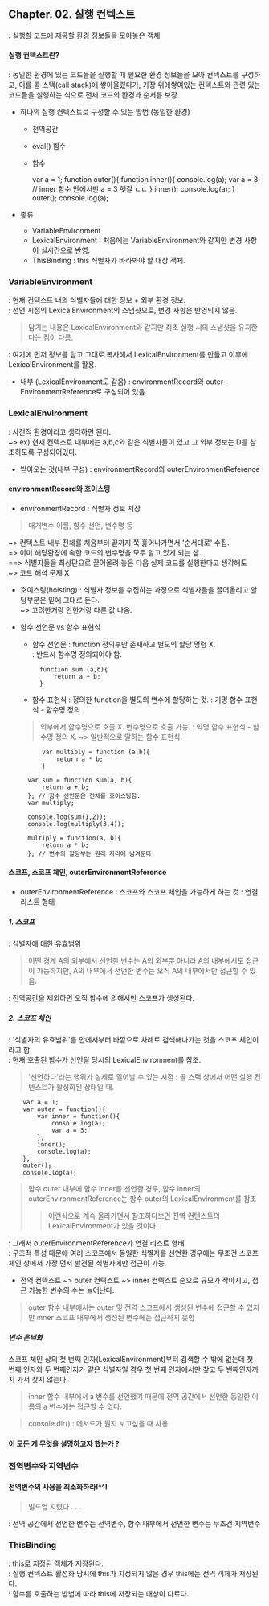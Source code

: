 ## Chapter. 02. 실행 컨텍스트
: 실행할 코드에 제공할 환경 정보들을 모아놓은 객체
#### 실행 컨텍스트란?
: 동일한 환경에 있는 코드들을 실행할 때 필요한 환경 정보들을 모아 컨텍스트를 구성하고, 이를 콜 스택(call stack)에 쌓아올렸다가, 가장 위에쌓여있는 컨텍스트와 관련 있는 코드들을 실행하는 식으로 전체 코드의 환경과 순서를 보장.
- 하나의 실행 컨텍스트로 구성할 수 있는 방법 (동일한 환경)
    - 전역공간
    - eval() 함수
    - 함수

        var a = 1;
        function outer(){
            function inner(){
                console.log(a);
                var a = 3; // inner 함수 안에서만 a = 3 헷갈 ㄴㄴ
            }
            inner();
            console.log(a);
        }
        outer();
        console.log(a);

- 종류
    - VariableEnvironment
    - LexicalEnvironment : 처음에는 VariableEnvironment와 같지만 변경 사항이 실시간으로 반영.
    - ThisBinding : this 식별자가 바라봐야 할 대상 객체.

### VariableEnvironment
: 현재 컨텍스트 내의 식별자들에 대한 정보 + 외부 환경 정보.\
: 선언 시점의 LexicalEnvironment의 스냅샷으로, 변경 사항은 반영되지 않음.
> 담기는 내용은 LexicalEnvironment와 같지만 최초 실행 시의 스냅샷을 유지한다는 점이 다름.

: 여기에 먼저 정보를 담고 그대로 복사해서 LexicalEnvironment를 만들고 이후에 LexicalEnvironment를 활용.
- 내부 (LexicalEnvironment도 같음)
: environmentRecord와 outer-EnvironmentReference로 구성되어 있음.

### LexicalEnvironment
: 사전적 환경이라고 생각하면 된다.\
~> ex) 현재 컨텍스트 내부에는 a,b,c와 같은 식별자들이 있고 그 외부 정보는 D를 참조하도록 구성되어있다.
- 받아오는 것(내부 구성)
: environmentRecord와 outerEnvironmentReference

#### environmentRecord와 호이스팅
- environmentRecord
: 식별자 정보 저장
> 매개변수 이름, 함수 선언, 변수명 등

~> 컨텍스트 내부 전체를 처음부터 끝까지 쭉 훑어나가면서 '순서대로' 수집.\
=> 이미 해당환경에 속한 코드의 변수명을 모두 알고 있게 되는 셈..\
==> 식별자들을 최상단으로 끌어올려 놓은 다음 실제 코드를 실행한다고 생각해도\
~> 코드 해석 문제 X

- 호이스팅(hoisting)
: 식별자 정보를 수집하는 과정으로 식별자들을 끌어올리고 할당부분은 밑에 그대로 둔다.\
~> 고려한거랑 안한거랑 다른 값 나옴.

- 함수 선언문 vs 함수 표현식
    - 함수 선언문
    : function 정의부만 존재하고 별도의 할당 명령 X.\
    : 반드시 함수명 정의되어야 함.

            function sum (a,b){
                return a + b;
            }
    - 함수 표현식
    : 정의한 function을 별도의 변수에 할당하는 것.
    : 기명 함수 표현식 - 함수명 정의
    > 외부에서 함수명으로 호출 X. 변수명으로 호출 가능.
    : 익명 함수 표현식 - 함수명 정의 X. ~> 일반적으로 말하는 함수 표현식.

            var multiply = function (a,b){
                return a * b;
            }

        var sum = function sum(a, b){
            return a + b;
        }; // 함수 선언문은 전체를 호이스팅함.
        var multiply;

        console.log(sum(1,2));
        console.log(multiply(3,4));

        multiply = function(a, b){
            return a * b;
        }; // 변수의 할당부는 원래 자리에 남겨둔다.

#### 스코프, 스코프 체인, outerEnvironmentReference
- outerEnvironmentReference
: 스코프와 스코프 체인을 가능하게 하는 것
: 연결리스트 형태

##### 1. 스코프
: 식별자에 대한 유효범위
> 어떤 경계 A의 외부에서 선언한 변수는 A의 외부뿐 아니라 A의 내부에서도 접근이 가능하지만,
A의 내부에서 선언한 변수는 오직 A의 내부에서만 접근할 수 있음.

: 전역공간을 제외하면 오직 함수에 의해서만 스코프가 생성된다.

##### 2. 스코프 체인
: '식별자의 유효범위'를 안에서부터 바깥으로 차례로 검색해나가는 것을 스코프 체인이라고 함.\
: 현재 호출된 함수가 선언될 당시의 LexicalEnvironment를 참조.
> '선언하다'라는 행위가 실제로 일어날 수 있는 시점 : 콜 스택 상에서 어떤 실행 컨텐스트가 활성화된 상태일 때.

        var a = 1;
        var outer = function(){
            var inner = function(){
                console.log(a);
                var a = 3;
            };
            inner();
            console.log(a);
        };
        outer();
        console.log(a);
> 함수 outer  내부에 함수 inner를 선언한 경우, 함수 inner의 outerEnvironmentReference는 함수 outer의 LexicalEnvironment를 참조
>> 이런식으로 계속 올라가면서 참조하다보면 전역 컨텐스트의 LexicalEnvironment가 있을 것이다.

: 그래서 outerEnvironmentReference가 연결 리스트 형태.\
: 구조적 특성 때문에 여러 스코프에서 동일한 식별자를 선언한 경우에는 무조건 스코프 체인 상에서 가장 먼저 발견된 식별자에만 접근이 가능.

- 전역 컨텍스트 ~> outer 컨텍스트 ~> inner 컨텍스트 순으로 규모가 작아지고, 접근 가능한 변수의 수는 늘어난다.
> outer 함수 내부에서는 outer 및 전역 스코프에서 생성된 변수에 접근할 수 있지만 inner 스코프 내부에서 생성된 변수에는 접근하지 못함

##### 변수 은닉화
스코프 체인 상의 첫 번째 인자(LexicalEnvironment)부터 검색할 수 밖에 없는데 첫 번째 인자와 두 번째인자가 같은 식별자일 경우 첫 번째 인자에서만 찾고 두 번째인자까지 가서 찾지 않는다!
> inner 함수 내부에서 a 변수를 선언했기 때문에 전역 공간에서 선언한 동일한 이름의 a 변수에는 접근할 수 없다.

> console.dir() : 메서드가 뭔지 보고싶을 때 사용

#### 이 모든 게 무엇을 설명하고자 했는가 ?
### 전역변수와 지역변수
#### 전역변수의 사용을 최소화하라!^^!
> 빌드업 지렸다 . . .

: 전역 공간에서 선언한 변수는 전역변수, 함수 내부에서 선언한 변수는 무조건 지역변수
 
### ThisBinding
: this로 지정된 객체가 저장된다.\
: 실행 컨텍스트 활성화 당시에 this가 지정되지 않은 경우 this에는 전역 객체가 저장된다.\
: 함수를 호출하는 방법에 따라 this에 저장되는 대상이 다르다.
